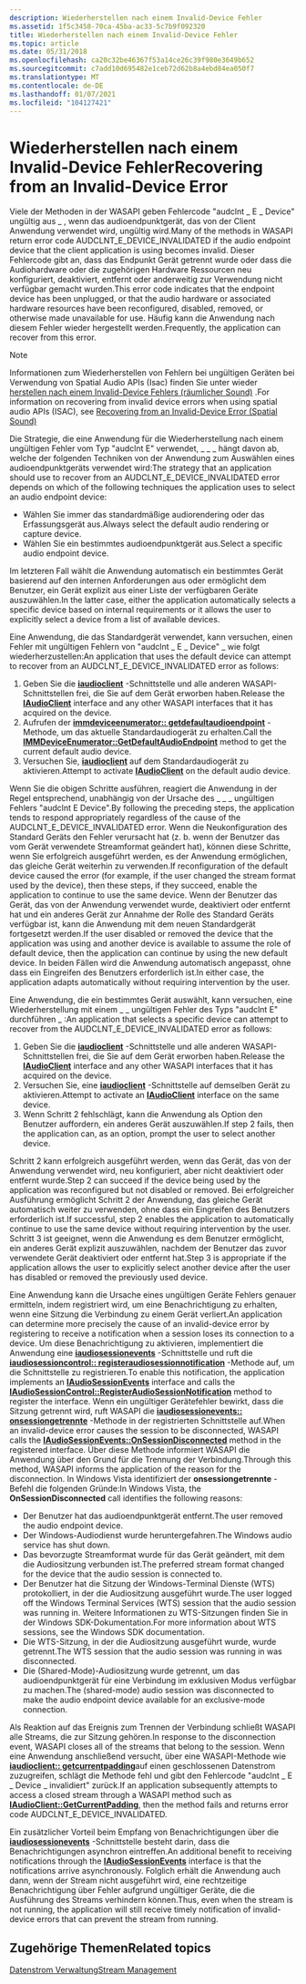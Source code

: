 ```yaml
---
description: Wiederherstellen nach einem Invalid-Device Fehler
ms.assetid: 1f5c3458-70ca-45ba-ac33-5c7b9f092320
title: Wiederherstellen nach einem Invalid-Device Fehler
ms.topic: article
ms.date: 05/31/2018
ms.openlocfilehash: ca20c32be46367f53a14ce26c39f980e3649b652
ms.sourcegitcommit: c7add10d695482e1ceb72d62b8a4ebd84ea050f7
ms.translationtype: MT
ms.contentlocale: de-DE
ms.lasthandoff: 01/07/2021
ms.locfileid: "104127421"
---
```

# <a name="recovering-from-an-invalid-device-error"></a><span data-ttu-id="1e06b-103">Wiederherstellen nach einem Invalid-Device Fehler</span><span class="sxs-lookup"><span data-stu-id="1e06b-103">Recovering from an Invalid-Device Error</span></span>

<span data-ttu-id="1e06b-104">Viele der Methoden in der WASAPI geben Fehlercode "audclnt \_ E \_ Device" ungültig aus \_ , wenn das audioendpunktgerät, das von der Client Anwendung verwendet wird, ungültig wird.</span><span class="sxs-lookup"><span data-stu-id="1e06b-104">Many of the methods in WASAPI return error code AUDCLNT\_E\_DEVICE\_INVALIDATED if the audio endpoint device that the client application is using becomes invalid.</span></span> <span data-ttu-id="1e06b-105">Dieser Fehlercode gibt an, dass das Endpunkt Gerät getrennt wurde oder dass die Audiohardware oder die zugehörigen Hardware Ressourcen neu konfiguriert, deaktiviert, entfernt oder anderweitig zur Verwendung nicht verfügbar gemacht wurden.</span><span class="sxs-lookup"><span data-stu-id="1e06b-105">This error code indicates that the endpoint device has been unplugged, or that the audio hardware or associated hardware resources have been reconfigured, disabled, removed, or otherwise made unavailable for use.</span></span> <span data-ttu-id="1e06b-106">Häufig kann die Anwendung nach diesem Fehler wieder hergestellt werden.</span><span class="sxs-lookup"><span data-stu-id="1e06b-106">Frequently, the application can recover from this error.</span></span>

>[!NOTE]
> <span data-ttu-id="1e06b-107">Informationen zum Wiederherstellen von Fehlern bei ungültigen Geräten bei Verwendung von Spatial Audio APIs (Isac) finden Sie unter wieder [herstellen nach einem Invalid-Device Fehlers (räumlicher Sound)](recovering-from-an-invalid-device-error-spatial-sound.md) .</span><span class="sxs-lookup"><span data-stu-id="1e06b-107">For information on recovering from invalid device errors when using spatial audio APIs (ISAC), see [Recovering from an Invalid-Device Error (Spatial Sound)](recovering-from-an-invalid-device-error-spatial-sound.md)</span></span>

<span data-ttu-id="1e06b-108">Die Strategie, die eine Anwendung für die Wiederherstellung nach einem ungültigen Fehler vom Typ "audclnt E" verwendet, \_ \_ \_ hängt davon ab, welche der folgenden Techniken von der Anwendung zum Auswählen eines audioendpunktgeräts verwendet wird:</span><span class="sxs-lookup"><span data-stu-id="1e06b-108">The strategy that an application should use to recover from an AUDCLNT\_E\_DEVICE\_INVALIDATED error depends on which of the following techniques the application uses to select an audio endpoint device:</span></span>

-   <span data-ttu-id="1e06b-109">Wählen Sie immer das standardmäßige audiorendering oder das Erfassungsgerät aus.</span><span class="sxs-lookup"><span data-stu-id="1e06b-109">Always select the default audio rendering or capture device.</span></span>
-   <span data-ttu-id="1e06b-110">Wählen Sie ein bestimmtes audioendpunktgerät aus.</span><span class="sxs-lookup"><span data-stu-id="1e06b-110">Select a specific audio endpoint device.</span></span>

<span data-ttu-id="1e06b-111">Im letzteren Fall wählt die Anwendung automatisch ein bestimmtes Gerät basierend auf den internen Anforderungen aus oder ermöglicht dem Benutzer, ein Gerät explizit aus einer Liste der verfügbaren Geräte auszuwählen.</span><span class="sxs-lookup"><span data-stu-id="1e06b-111">In the latter case, either the application automatically selects a specific device based on internal requirements or it allows the user to explicitly select a device from a list of available devices.</span></span>

<span data-ttu-id="1e06b-112">Eine Anwendung, die das Standardgerät verwendet, kann versuchen, einen Fehler mit ungültigen Fehlern von "audclnt \_ E \_ Device" \_ wie folgt wiederherzustellen:</span><span class="sxs-lookup"><span data-stu-id="1e06b-112">An application that uses the default device can attempt to recover from an AUDCLNT\_E\_DEVICE\_INVALIDATED error as follows:</span></span>

1.  <span data-ttu-id="1e06b-113">Geben Sie die [**iaudioclient**](/windows/desktop/api/Audioclient/nn-audioclient-iaudioclient) -Schnittstelle und alle anderen WASAPI-Schnittstellen frei, die Sie auf dem Gerät erworben haben.</span><span class="sxs-lookup"><span data-stu-id="1e06b-113">Release the [**IAudioClient**](/windows/desktop/api/Audioclient/nn-audioclient-iaudioclient) interface and any other WASAPI interfaces that it has acquired on the device.</span></span>
2.  <span data-ttu-id="1e06b-114">Aufrufen der [**immdeviceenumerator:: getdefaultaudioendpoint**](/windows/desktop/api/Mmdeviceapi/nf-mmdeviceapi-immdeviceenumerator-getdefaultaudioendpoint) -Methode, um das aktuelle Standardaudiogerät zu erhalten.</span><span class="sxs-lookup"><span data-stu-id="1e06b-114">Call the [**IMMDeviceEnumerator::GetDefaultAudioEndpoint**](/windows/desktop/api/Mmdeviceapi/nf-mmdeviceapi-immdeviceenumerator-getdefaultaudioendpoint) method to get the current default audio device.</span></span>
3.  <span data-ttu-id="1e06b-115">Versuchen Sie, [**iaudioclient**](/windows/desktop/api/Audioclient/nn-audioclient-iaudioclient) auf dem Standardaudiogerät zu aktivieren.</span><span class="sxs-lookup"><span data-stu-id="1e06b-115">Attempt to activate [**IAudioClient**](/windows/desktop/api/Audioclient/nn-audioclient-iaudioclient) on the default audio device.</span></span>

<span data-ttu-id="1e06b-116">Wenn Sie die obigen Schritte ausführen, reagiert die Anwendung in der Regel entsprechend, unabhängig von der Ursache des \_ \_ \_ ungültigen Fehlers "audclnt E Device".</span><span class="sxs-lookup"><span data-stu-id="1e06b-116">By following the preceding steps, the application tends to respond appropriately regardless of the cause of the AUDCLNT\_E\_DEVICE\_INVALIDATED error.</span></span> <span data-ttu-id="1e06b-117">Wenn die Neukonfiguration des Standard Geräts den Fehler verursacht hat (z. b. wenn der Benutzer das vom Gerät verwendete Streamformat geändert hat), können diese Schritte, wenn Sie erfolgreich ausgeführt werden, es der Anwendung ermöglichen, das gleiche Gerät weiterhin zu verwenden.</span><span class="sxs-lookup"><span data-stu-id="1e06b-117">If reconfiguration of the default device caused the error (for example, if the user changed the stream format used by the device), then these steps, if they succeed, enable the application to continue to use the same device.</span></span> <span data-ttu-id="1e06b-118">Wenn der Benutzer das Gerät, das von der Anwendung verwendet wurde, deaktiviert oder entfernt hat und ein anderes Gerät zur Annahme der Rolle des Standard Geräts verfügbar ist, kann die Anwendung mit dem neuen Standardgerät fortgesetzt werden.</span><span class="sxs-lookup"><span data-stu-id="1e06b-118">If the user disabled or removed the device that the application was using and another device is available to assume the role of default device, then the application can continue by using the new default device.</span></span> <span data-ttu-id="1e06b-119">In beiden Fällen wird die Anwendung automatisch angepasst, ohne dass ein Eingreifen des Benutzers erforderlich ist.</span><span class="sxs-lookup"><span data-stu-id="1e06b-119">In either case, the application adapts automatically without requiring intervention by the user.</span></span>

<span data-ttu-id="1e06b-120">Eine Anwendung, die ein bestimmtes Gerät auswählt, kann versuchen, eine Wiederherstellung mit einem \_ \_ ungültigen Fehler des Typs "audclnt E" durchführen \_ :</span><span class="sxs-lookup"><span data-stu-id="1e06b-120">An application that selects a specific device can attempt to recover from the AUDCLNT\_E\_DEVICE\_INVALIDATED error as follows:</span></span>

1.  <span data-ttu-id="1e06b-121">Geben Sie die [**iaudioclient**](/windows/desktop/api/Audioclient/nn-audioclient-iaudioclient) -Schnittstelle und alle anderen WASAPI-Schnittstellen frei, die Sie auf dem Gerät erworben haben.</span><span class="sxs-lookup"><span data-stu-id="1e06b-121">Release the [**IAudioClient**](/windows/desktop/api/Audioclient/nn-audioclient-iaudioclient) interface and any other WASAPI interfaces that it has acquired on the device.</span></span>
2.  <span data-ttu-id="1e06b-122">Versuchen Sie, eine [**iaudioclient**](/windows/desktop/api/Audioclient/nn-audioclient-iaudioclient) -Schnittstelle auf demselben Gerät zu aktivieren.</span><span class="sxs-lookup"><span data-stu-id="1e06b-122">Attempt to activate an [**IAudioClient**](/windows/desktop/api/Audioclient/nn-audioclient-iaudioclient) interface on the same device.</span></span>
3.  <span data-ttu-id="1e06b-123">Wenn Schritt 2 fehlschlägt, kann die Anwendung als Option den Benutzer auffordern, ein anderes Gerät auszuwählen.</span><span class="sxs-lookup"><span data-stu-id="1e06b-123">If step 2 fails, then the application can, as an option, prompt the user to select another device.</span></span>

<span data-ttu-id="1e06b-124">Schritt 2 kann erfolgreich ausgeführt werden, wenn das Gerät, das von der Anwendung verwendet wird, neu konfiguriert, aber nicht deaktiviert oder entfernt wurde.</span><span class="sxs-lookup"><span data-stu-id="1e06b-124">Step 2 can succeed if the device being used by the application was reconfigured but not disabled or removed.</span></span> <span data-ttu-id="1e06b-125">Bei erfolgreicher Ausführung ermöglicht Schritt 2 der Anwendung, das gleiche Gerät automatisch weiter zu verwenden, ohne dass ein Eingreifen des Benutzers erforderlich ist.</span><span class="sxs-lookup"><span data-stu-id="1e06b-125">If successful, step 2 enables the application to automatically continue to use the same device without requiring intervention by the user.</span></span> <span data-ttu-id="1e06b-126">Schritt 3 ist geeignet, wenn die Anwendung es dem Benutzer ermöglicht, ein anderes Gerät explizit auszuwählen, nachdem der Benutzer das zuvor verwendete Gerät deaktiviert oder entfernt hat.</span><span class="sxs-lookup"><span data-stu-id="1e06b-126">Step 3 is appropriate if the application allows the user to explicitly select another device after the user has disabled or removed the previously used device.</span></span>

<span data-ttu-id="1e06b-127">Eine Anwendung kann die Ursache eines ungültigen Geräte Fehlers genauer ermitteln, indem registriert wird, um eine Benachrichtigung zu erhalten, wenn eine Sitzung die Verbindung zu einem Gerät verliert.</span><span class="sxs-lookup"><span data-stu-id="1e06b-127">An application can determine more precisely the cause of an invalid-device error by registering to receive a notification when a session loses its connection to a device.</span></span> <span data-ttu-id="1e06b-128">Um diese Benachrichtigung zu aktivieren, implementiert die Anwendung eine [**iaudiosessionevents**](/windows/desktop/api/Audiopolicy/nn-audiopolicy-iaudiosessionevents) -Schnittstelle und ruft die [**iaudiosessioncontrol:: registeraudiosessionnotification**](/windows/desktop/api/Audiopolicy/nf-audiopolicy-iaudiosessioncontrol-registeraudiosessionnotification) -Methode auf, um die Schnittstelle zu registrieren.</span><span class="sxs-lookup"><span data-stu-id="1e06b-128">To enable this notification, the application implements an [**IAudioSessionEvents**](/windows/desktop/api/Audiopolicy/nn-audiopolicy-iaudiosessionevents) interface and calls the [**IAudioSessionControl::RegisterAudioSessionNotification**](/windows/desktop/api/Audiopolicy/nf-audiopolicy-iaudiosessioncontrol-registeraudiosessionnotification) method to register the interface.</span></span> <span data-ttu-id="1e06b-129">Wenn ein ungültiger Gerätefehler bewirkt, dass die Sitzung getrennt wird, ruft WASAPI die [**iaudiosessionevents:: onsessiongetrennte**](/windows/desktop/api/Audiopolicy/nf-audiopolicy-iaudiosessionevents-onsessiondisconnected) -Methode in der registrierten Schnittstelle auf.</span><span class="sxs-lookup"><span data-stu-id="1e06b-129">When an invalid-device error causes the session to be disconnected, WASAPI calls the [**IAudioSessionEvents::OnSessionDisconnected**](/windows/desktop/api/Audiopolicy/nf-audiopolicy-iaudiosessionevents-onsessiondisconnected) method in the registered interface.</span></span> <span data-ttu-id="1e06b-130">Über diese Methode informiert WASAPI die Anwendung über den Grund für die Trennung der Verbindung.</span><span class="sxs-lookup"><span data-stu-id="1e06b-130">Through this method, WASAPI informs the application of the reason for the disconnection.</span></span> <span data-ttu-id="1e06b-131">In Windows Vista identifiziert der **onsessiongetrennte** -Befehl die folgenden Gründe:</span><span class="sxs-lookup"><span data-stu-id="1e06b-131">In Windows Vista, the **OnSessionDisconnected** call identifies the following reasons:</span></span>

-   <span data-ttu-id="1e06b-132">Der Benutzer hat das audioendpunktgerät entfernt.</span><span class="sxs-lookup"><span data-stu-id="1e06b-132">The user removed the audio endpoint device.</span></span>
-   <span data-ttu-id="1e06b-133">Der Windows-Audiodienst wurde heruntergefahren.</span><span class="sxs-lookup"><span data-stu-id="1e06b-133">The Windows audio service has shut down.</span></span>
-   <span data-ttu-id="1e06b-134">Das bevorzugte Streamformat wurde für das Gerät geändert, mit dem die Audiositzung verbunden ist.</span><span class="sxs-lookup"><span data-stu-id="1e06b-134">The preferred stream format changed for the device that the audio session is connected to.</span></span>
-   <span data-ttu-id="1e06b-135">Der Benutzer hat die Sitzung der Windows-Terminal Dienste (WTS) protokolliert, in der die Audiositzung ausgeführt wurde.</span><span class="sxs-lookup"><span data-stu-id="1e06b-135">The user logged off the Windows Terminal Services (WTS) session that the audio session was running in.</span></span> <span data-ttu-id="1e06b-136">Weitere Informationen zu WTS-Sitzungen finden Sie in der Windows SDK-Dokumentation.</span><span class="sxs-lookup"><span data-stu-id="1e06b-136">For more information about WTS sessions, see the Windows SDK documentation.</span></span>
-   <span data-ttu-id="1e06b-137">Die WTS-Sitzung, in der die Audiositzung ausgeführt wurde, wurde getrennt.</span><span class="sxs-lookup"><span data-stu-id="1e06b-137">The WTS session that the audio session was running in was disconnected.</span></span>
-   <span data-ttu-id="1e06b-138">Die (Shared-Mode)-Audiositzung wurde getrennt, um das audioendpunktgerät für eine Verbindung im exklusiven Modus verfügbar zu machen.</span><span class="sxs-lookup"><span data-stu-id="1e06b-138">The (shared-mode) audio session was disconnected to make the audio endpoint device available for an exclusive-mode connection.</span></span>

<span data-ttu-id="1e06b-139">Als Reaktion auf das Ereignis zum Trennen der Verbindung schließt WASAPI alle Streams, die zur Sitzung gehören.</span><span class="sxs-lookup"><span data-stu-id="1e06b-139">In response to the disconnection event, WASAPI closes all of the streams that belong to the session.</span></span> <span data-ttu-id="1e06b-140">Wenn eine Anwendung anschließend versucht, über eine WASAPI-Methode wie [**iaudioclient:: getcurrentpadding**](/windows/desktop/api/Audioclient/nf-audioclient-iaudioclient-getcurrentpadding)auf einen geschlossenen Datenstrom zuzugreifen, schlägt die Methode fehl und gibt den Fehlercode "audclnt \_ E \_ Device \_ invalidiert" zurück.</span><span class="sxs-lookup"><span data-stu-id="1e06b-140">If an application subsequently attempts to access a closed stream through a WASAPI method such as [**IAudioClient::GetCurrentPadding**](/windows/desktop/api/Audioclient/nf-audioclient-iaudioclient-getcurrentpadding), then the method fails and returns error code AUDCLNT\_E\_DEVICE\_INVALIDATED.</span></span>

<span data-ttu-id="1e06b-141">Ein zusätzlicher Vorteil beim Empfang von Benachrichtigungen über die [**iaudiosessionevents**](/windows/desktop/api/Audiopolicy/nn-audiopolicy-iaudiosessionevents) -Schnittstelle besteht darin, dass die Benachrichtigungen asynchron eintreffen.</span><span class="sxs-lookup"><span data-stu-id="1e06b-141">An additional benefit to receiving notifications through the [**IAudioSessionEvents**](/windows/desktop/api/Audiopolicy/nn-audiopolicy-iaudiosessionevents) interface is that the notifications arrive asynchronously.</span></span> <span data-ttu-id="1e06b-142">Folglich erhält die Anwendung auch dann, wenn der Stream nicht ausgeführt wird, eine rechtzeitige Benachrichtigung über Fehler aufgrund ungültiger Geräte, die die Ausführung des Streams verhindern können.</span><span class="sxs-lookup"><span data-stu-id="1e06b-142">Thus, even when the stream is not running, the application will still receive timely notification of invalid-device errors that can prevent the stream from running.</span></span>

## <a name="related-topics"></a><span data-ttu-id="1e06b-143">Zugehörige Themen</span><span class="sxs-lookup"><span data-stu-id="1e06b-143">Related topics</span></span>

<dl> <dt>

[<span data-ttu-id="1e06b-144">Datenstrom Verwaltung</span><span class="sxs-lookup"><span data-stu-id="1e06b-144">Stream Management</span></span>](stream-management.md)
</dt> </dl>

 

 



